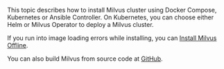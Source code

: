 This topic describes how to install Milvus cluster using Docker Compose, Kubernetes or Ansible Controller. On Kubernetes, you can choose either Helm or Milvus Operator to deploy a Milvus cluster.

If you run into image loading errors while installing, you can [Install Milvus Offline](install_offline-docker.md).

You can also build Milvus from source code at [GitHub](https://github.com/milvus-io/milvus#to-start-developing-milvus).
